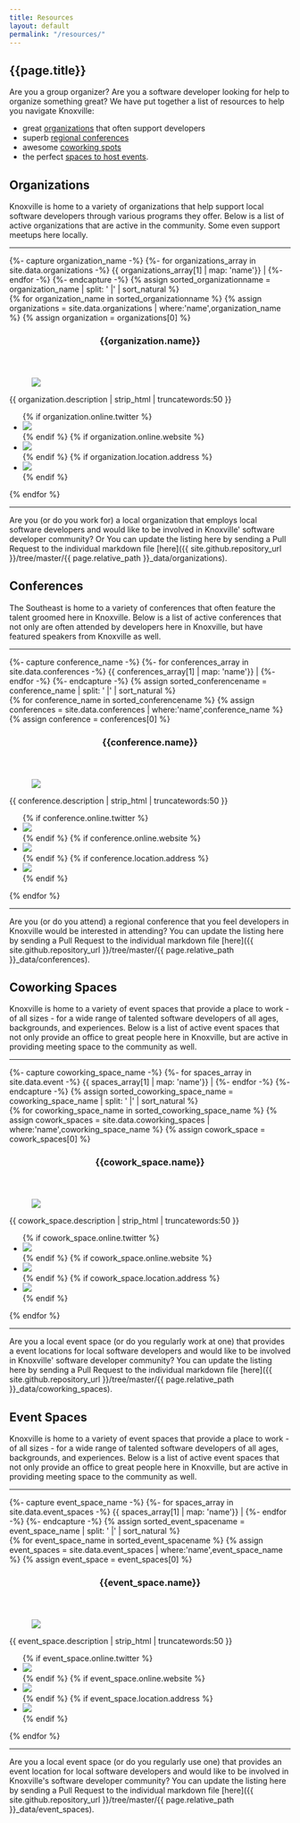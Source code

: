 ```yaml
---
title: Resources
layout: default
permalink: "/resources/"
---
```

## {{page.title}}

Are you a group organizer? Are you a software developer looking for help to organize something great? We have put together a list of resources to help you navigate Knoxville:

- great [organizations](#Organizations) that often support developers
- superb [regional conferences](#Conferences)
- awesome [coworking spots](#Coworking+Spaces)
- the perfect [spaces to host events](#Event+Spaces).

<h2 id="Organizations">Organizations</h2>

Knoxville is home to a variety of organizations that help support local software developers through various programs they offer. Below is a list of active organizations that are active in the community. Some even support meetups here locally.

<hr>
<!-- Ensure that organizations are sorted alphabetically, not based on file name in `_data` folder -->
{%- capture organization_name -%}
    {%- for organizations_array in site.data.organizations -%}
       {{ organizations_array[1] | map: 'name'}} |
    {%- endfor -%}
{%- endcapture -%}
{% assign sorted_organizationname = organization_name | split: ' |' | sort_natural %}

<section class="cards">
{% for organization_name in sorted_organizationname %}
{% assign organizations = site.data.organizations | where:'name',organization_name %}
{% assign organization = organizations[0] %}
<article class="card">
    <header class="card__title">
      <h3 id="{{organization.name | url_encode }}">{{organization.name}}</h3>
    </header>
    <figure class="card__image">
        <img src="{{organization.image}}">
    </figure>
    <main class="card__description">
        {{ organization.description | strip_html | truncatewords:50 }}
    </main>  
    <footer class="card__footer">
      <ul>
          {% if organization.online.twitter %}
          <li><a href="https://twitter.com/{{ organization.social.twitter }}" target="_blank"><img src="/assets/images/icons/icon-twitter.svg" class="icon icon-twitter"></a></li>
          {% endif %}
          {% if organization.online.website %}
          <li><a href="{{ organization.online.website }}" target="_blank"><img src="/assets/images/icons/icon-link.svg" class="icon icon-website"></a></li>
          {% endif %}
          {% if organization.location.address %}
          <li data-toggle="tooltip" data-placement="bottom" title="{{organization.location.name}}"><a href="https://www.google.com/maps/place/{{ organization.location.address | url_encode }}" target="_blank"><img src="/assets/images/icons/icon-location.svg" class="icon icon-location"></a></li>
          {% endif %}
      </ul>
  </footer>
</article>
{% endfor %}
</section>

<hr />

<section id="update_the_list_organizations" markdown="1">
Are you (or do you work for) a local organization that employs local software developers and would like to be involved in Knoxville' software developer community? Or You can update the listing here by sending a Pull Request to the individual markdown file [here]({{ site.github.repository_url }}/tree/master/{{ page.relative_path }}_data/organizations).
</section>

<h2 id="Conferences">Conferences</h2>

The Southeast is home to a variety of conferences that often feature the talent groomed here in Knoxville. Below is a list of active conferences that not only are often attended by developers here in Knoxville, but have featured speakers from Knoxville as well.

<hr>
<!-- Ensure that conferences are sorted alphabetically, not based on file name in `_data` folder -->
{%- capture conference_name -%}
    {%- for conferences_array in site.data.conferences -%}
       {{ conferences_array[1] | map: 'name'}} |
    {%- endfor -%}
{%- endcapture -%}
{% assign sorted_conferencename = conference_name | split: ' |' | sort_natural %}

<section class="cards">
{% for conference_name in sorted_conferencename %}
{% assign conferences = site.data.conferences | where:'name',conference_name %}
{% assign conference = conferences[0] %}
<article class="card">
    <header class="card__title">
      <h3>{{conference.name}}</h3>
    </header>
    <figure class="card__image">
      <img src="{{conference.image}}">
    </figure>
    <main class="card__description">
      {{ conference.description | strip_html | truncatewords:50 }}
    </main>  
    <footer class="card__footer">
        <ul>
          {% if conference.online.twitter %}
          <li><a href="https://twitter.com/{{ conference.online.twitter }}" target="_blank"><img src="/assets/images/icons/icon-twitter.svg" class="icon icon-twitter"></a></li>
          {% endif %}
          {% if conference.online.website %}
          <li><a href="{{ conference.online.website }}" target="_blank"><img src="/assets/images/icons/icon-link.svg" class="icon icon-website"></a></li>
          {% endif %}
          {% if conference.location.address %}
          <li data-toggle="tooltip" data-placement="bottom" title="{{conference.location.name}}"><a href="https://www.google.com/maps/place/{{ conference.location.address | url_encode }}" target="_blank"><img src="/assets/images/icons/icon-location.svg" class="icon icon-location"></a></li>
          {% endif %}
        </ul>
    </footer>
</article>
{% endfor %}
</section>

<hr />

<section id="update_the_list_conferences" markdown="1">
Are you (or do you attend) a regional conference that you feel developers in Knoxville would be interested in attending? You can update the listing here by sending a Pull Request to the individual markdown file [here]({{ site.github.repository_url }}/tree/master/{{ page.relative_path }}_data/conferences).
</section>

<h2 id="Coworking+Spaces">Coworking Spaces</h2>

Knoxville is home to a variety of event spaces that provide a place to work - of all sizes - for a wide range of talented software developers of all ages, backgrounds, and experiences. Below is a list of active event spaces that not only provide an office to great people here in Knoxville, but are active in providing meeting space to the community as well.

<hr>
<!-- Ensure that spaces are sorted alphabetically, not based on file name in `_data` folder -->
{%- capture coworking_space_name -%}
    {%- for spaces_array in site.data.event -%}
       {{ spaces_array[1] | map: 'name'}} |
    {%- endfor -%}
{%- endcapture -%}
{% assign sorted_coworking_space_name = coworking_space_name | split: ' |' | sort_natural %}

<section class="cards">
{% for coworking_space_name in sorted_coworking_space_name %}
{% assign cowork_spaces = site.data.coworking_spaces | where:'name',coworking_space_name %}
{% assign cowork_space = cowork_spaces[0] %}
<article class="card">
    <header class="card__title">
      <h3 id = "{{cowork_space.name | url_encode }}" >{{cowork_space.name}}</h3>
    </header>
    <figure class="card__image">
        <img src="{{cowork_space.image}}">
    </figure>
    <main class="card__description">
        {{ cowork_space.description | strip_html | truncatewords:50 }}
    </main>  
  <footer class="card__footer">
      <ul>
          {% if cowork_space.online.twitter %}
          <li><a href="https://twitter.com/{{ cowork_space.online.twitter }}" target="_blank"><img src="/assets/images/icons/icon-twitter.svg" class="icon icon-twitter"></a></li>
          {% endif %}
          {% if cowork_space.online.website %}
          <li><a href="{{ cowork_space.online.website }}" target="_blank"><img src="/assets/images/icons/icon-link.svg" class="icon icon-website"></a></li>
          {% endif %}
          {% if cowork_space.location.address %}
          <li data-toggle="tooltip" data-placement="bottom" title="{{cowork_space.location.name}}"><a href="https://www.google.com/maps/place/{{ cowork_space.location.address | url_encode }}" target="_blank"><img src="/assets/images/icons/icon-location.svg" class="icon icon-location"></a></li>
          {% endif %}
      </ul>
  </footer>
</article>
{% endfor %}
</section>

<hr />

<section id="update_the_list_event" markdown="1">
Are you a local event space (or do you regularly work at one) that provides a event locations for local software developers and would like to be involved in Knoxville' software developer community? You can update the listing here by sending a Pull Request to the individual markdown file [here]({{ site.github.repository_url }}/tree/master/{{ page.relative_path }}_data/coworking_spaces).

</section>

<h2 id="Event+Spaces">Event Spaces</h2>

Knoxville is home to a variety of event spaces that provide a place to work - of all sizes - for a wide range of talented software developers of all ages, backgrounds, and experiences. Below is a list of active event spaces that not only provide an office to great people here in Knoxville, but are active in providing meeting space to the community as well.

<hr>
<!-- Ensure that spaces are sorted alphabetically, not based on file name in `_data` folder -->
{%- capture event_space_name -%}
    {%- for spaces_array in site.data.event_spaces -%}
       {{ spaces_array[1] | map: 'name'}} |
    {%- endfor -%}
{%- endcapture -%}
{% assign sorted_event_spacename = event_space_name | split: ' |' | sort_natural %}

<section class="cards">
{% for event_space_name in sorted_event_spacename %}
{% assign event_spaces = site.data.event_spaces | where:'name',event_space_name %}
{% assign event_space = event_spaces[0] %}
<article class="card">
    <header class="card__title">
      <h3 id = "{{event_space.name | url_encode }}" >{{event_space.name}}</h3>
    </header>
    <figure class="card__image">
        <img src="{{event_space.image}}">
    </figure>
    <main class="card__description">
        {{ event_space.description | strip_html | truncatewords:50 }}
    </main>  
  <footer class="card__footer">
      <ul>
          {% if event_space.online.twitter %}
          <li><a href="https://twitter.com/{{ event_space.online.twitter }}" target="_blank"><img src="/assets/images/icons/icon-twitter.svg" class="icon icon-twitter"></a></li>
          {% endif %}
          {% if event_space.online.website %}
          <li><a href="http://{{ event_space.online.website }}" target="_blank"><img src="/assets/images/icons/icon-link.svg" class="icon icon-website"></a></li>
          {% endif %}
          {% if event_space.location.address %}
          <li data-toggle="tooltip" data-placement="bottom" title="{{event_space.location.name}}"><a href="https://www.google.com/maps/place/{{ event_space.location.address | url_encode }}" target="_blank"><img src="/assets/images/icons/icon-location.svg" class="icon icon-location"></a></li>
          {% endif %}
      </ul>
  </footer>
</article>
{% endfor %}
</section>

<hr />

<section id="update_the_list_event" markdown="1">
Are you a local event space (or do you regularly use one) that provides an event location for local software developers and would like to be involved in Knoxville's software developer community? You can update the listing here by sending a Pull Request to the individual markdown file [here]({{ site.github.repository_url }}/tree/master/{{ page.relative_path }}_data/event_spaces).

</section>